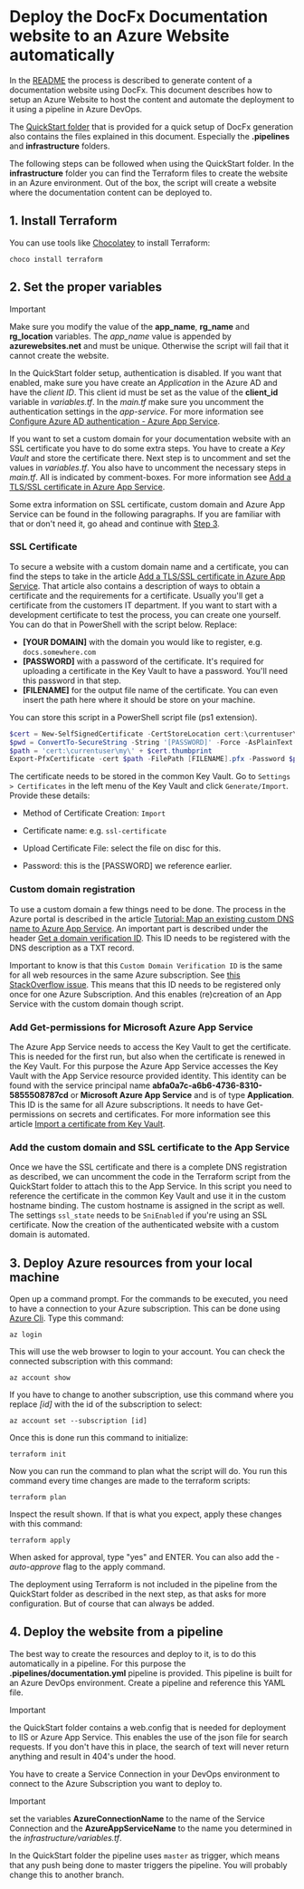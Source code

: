 # Deploy the DocFx Documentation website to an Azure Website automatically

In the [README](README.md) the process is described to generate content of a documentation website using DocFx. This document describes how to setup an Azure Website to host the content and automate the deployment to it using a pipeline in Azure DevOps.

The [QuickStart folder](https://github.com/mtirionMSFT/DocFxQuickStart/tree/master/QuickStart) that is provided for a quick setup of DocFx generation also contains the files explained in this document. Especially the **.pipelines** and **infrastructure** folders.

The following steps can be followed when using the QuickStart folder. In the **infrastructure** folder you can find the Terraform files to create the website in an Azure environment. Out of the box, the script will create a website where the documentation content can be deployed to.

## 1. Install Terraform

You can use tools like [Chocolatey](https://chocolatey.org/) to install Terraform:

```shell
choco install terraform
```

## 2. Set the proper variables

> [!IMPORTANT]
> Make sure you modify the value of the **app_name**, **rg_name** and **rg_location** variables. The *app_name* value is appended by **azurewebsites.net** and must be unique. Otherwise the script will fail that it cannot create the website.

In the QuickStart folder setup, authentication is disabled. If you want that enabled, make sure you have create an *Application* in the Azure AD and have the *client ID*. This client id must be set as the value of the **client_id** variable in *variables.tf*. In the *main.tf* make sure you uncomment the authentication settings in the *app-service*. For more information see [Configure Azure AD authentication - Azure App Service](https://docs.microsoft.com/en-us/azure/app-service/configure-authentication-provider-aad).

If you want to set a custom domain for your documentation website with an SSL certificate you have to do some extra steps. You have to create a *Key Vault* and store the certificate there. Next step is to uncomment and set the values in *variables.tf*. You also have to uncomment the necessary steps in *main.tf*. All is indicated by comment-boxes. For more information see [Add a TLS/SSL certificate in Azure App Service](https://docs.microsoft.com/en-us/azure/app-service/configure-ssl-certificate).

Some extra information on SSL certificate, custom domain and Azure App Service can be found in the following paragraphs. If you are familiar with that or don't need it, go ahead and continue with [Step 3](#3-deploy-azure-resources-from-your-local-machine).

### SSL Certificate

To secure a website with a custom domain name and a certificate, you can find the steps to take in the article [Add a TLS/SSL certificate in Azure App Service](https://docs.microsoft.com/en-us/azure/app-service/configure-ssl-certificate). That article also contains a description of ways to obtain a certificate and the requirements for a certificate. Usually you'll get a certificate from the customers IT department. If you want to start with a development certificate to test the process, you can create one yourself. You can do that in PowerShell with the script below. Replace:

* **[YOUR DOMAIN]** with the domain you would like to register, e.g. `docs.somewhere.com`
* **[PASSWORD]** with a password of the certificate. It's required for uploading a certificate in the Key Vault to have a password. You'll need this password in that step.
* **[FILENAME]** for the output file name of the certificate. You can even insert the path here where it should be store on your machine.

You can store this script in a PowerShell script file (ps1 extension).

```powershell
$cert = New-SelfSignedCertificate -CertStoreLocation cert:\currentuser\my -Subject "cn=[YOUR DOMAIN]" -DnsName "[YOUR DOMAIN]"
$pwd = ConvertTo-SecureString -String '[PASSWORD]' -Force -AsPlainText
$path = 'cert:\currentuser\my\' + $cert.thumbprint
Export-PfxCertificate -cert $path -FilePath [FILENAME].pfx -Password $pwd
```

The certificate needs to be stored in the common Key Vault. Go to `Settings > Certificates` in the left menu of the Key Vault and click `Generate/Import`. Provide these details:

* Method of Certificate Creation: `Import`

* Certificate name: e.g. `ssl-certificate`

* Upload Certificate File: select the file on disc for this.

* Password: this is the [PASSWORD] we reference earlier.

### Custom domain registration

To use a custom domain a few things need to be done. The process in the Azure portal is described in the article [Tutorial: Map an existing custom DNS name to Azure App Service](https://docs.microsoft.com/en-us/azure/app-service/app-service-web-tutorial-custom-domain). An important part is described under the header [Get a domain verification ID](https://docs.microsoft.com/en-us/azure/app-service/app-service-web-tutorial-custom-domain#get-a-domain-verification-id). This ID needs to be registered with the DNS description as a TXT record.

Important to know is that this `Custom Domain Verification ID` is the same for all web resources in the same Azure subscription. See [this StackOverflow issue](https://stackoverflow.com/questions/64309200/is-the-custom-domain-verification-shared-across-an-azure-subscription). This means that this ID needs to be registered only once for one Azure Subscription. And this enables (re)creation of an App Service with the custom domain though script.

### Add Get-permissions for Microsoft Azure App Service

The Azure App Service needs to access the Key Vault to get the certificate. This is needed for the first run, but also when the certificate is renewed in the Key Vault. For this purpose the Azure App Service accesses the Key Vault with the App Service resource provided identity. This identity can be found with the service principal name **abfa0a7c-a6b6-4736-8310-5855508787cd** or **Microsoft Azure App Service** and is of type **Application**. This ID is the same for all Azure subscriptions. It needs to have Get-permissions on secrets and certificates. For more information see this article [Import a certificate from Key Vault](https://docs.microsoft.com/en-us/azure/app-service/configure-ssl-certificate#import-a-certificate-from-key-vault).

### Add the custom domain and SSL certificate to the App Service

Once we have the SSL certificate and there is a complete DNS registration as described, we can uncomment the code in the Terraform script from the QuickStart folder to attach this to the App Service. In this script you need to reference the certificate in the common Key Vault and use it in the custom hostname binding. The custom hostname is assigned in the script as well. The settings `ssl_state` needs to be `SniEnabled` if you're using an SSL certificate. Now the creation of the authenticated website with a custom domain is automated.

## 3. Deploy Azure resources from your local machine

Open up a command prompt. For the commands to be executed, you need to have a connection to your Azure subscription. This can be done using [Azure Cli](https://docs.microsoft.com/en-us/cli/azure/install-azure-cli-windows?tabs=azure-cli). Type this command:

```shell
az login
```

This will use the web browser to login to your account. You can check the connected subscription with this command:

```shell
az account show
```

If you have to change to another subscription, use this command where you replace *[id]* with the id of the subscription to select:

```shell
az account set --subscription [id]
```

Once this is done run this command to initialize:

```shell
terraform init
```

Now you can run the command to plan what the script will do. You run this command every time changes are made to the terraform scripts:

```shell
terraform plan
```

Inspect the result shown. If that is what you expect, apply these changes with this command:

```shell
terraform apply
```

When asked for approval, type "yes" and ENTER. You can also add the *-auto-approve* flag to the apply command.

The deployment using Terraform is not included in the pipeline from the QuickStart folder as described in the next step, as that asks for more configuration. But of course that can always be added.

## 4. Deploy the website from a pipeline

The best way to create the resources and deploy to it, is to do this automatically in a pipeline. For this purpose the **.pipelines/documentation.yml** pipeline is provided. This pipeline is built for an Azure DevOps environment. Create a pipeline and reference this YAML file.

> [!IMPORTANT]
> the QuickStart folder contains a web.config that is needed for deployment to IIS or Azure App Service. This enables the use of the json file for search requests. If you don't have this in place, the search of text will never return anything and result in 404's under the hood.

You have to create a Service Connection in your DevOps environment to connect to the Azure Subscription you want to deploy to.

> [!IMPORTANT]
> set the variables **AzureConnectionName** to the name of the Service Connection and the **AzureAppServiceName** to the name you determined in the *infrastructure/variables.tf*.

In the QuickStart folder the pipeline uses `master` as trigger, which means that any push being done to master triggers the pipeline. You will probably change this to another branch.

